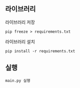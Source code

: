 ## 라이브러리

라이브러리 저장

```
pip freeze > requirements.txt
```

라이브러리 설치

```
pip install -r requirements.txt
```

## 실행

```
main.py 실행
```
